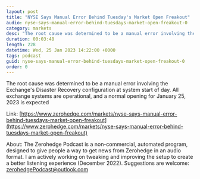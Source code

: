 ```yaml
---
layout: post
title: "NYSE Says Manual Error Behind Tuesday's Market Open Freakout"
audio: nyse-says-manual-error-behind-tuesdays-market-open-freakout-0
category: markets
desc: "The root cause was determined to be a manual error involving the Exchange's Disaster Recovery configuration at system start of day.  All exchange systems are operational, and a normal opening for January 25, 2023 is expected"
duration: 00:03:48
length: 228
datetime: Wed, 25 Jan 2023 14:22:00 +0000
tags: podcast
guid: nyse-says-manual-error-behind-tuesdays-market-open-freakout-0
order: 0
---
```

The root cause was determined to be a manual error involving the Exchange's Disaster Recovery configuration at system start of day.  All exchange systems are operational, and a normal opening for January 25, 2023 is expected

Link: [https://www.zerohedge.com/markets/nyse-says-manual-error-behind-tuesdays-market-open-freakout](https://www.zerohedge.com/markets/nyse-says-manual-error-behind-tuesdays-market-open-freakout)

About: The Zerohedge Podcast is a non-commercial, automated program, designed to give people a way to get news from Zerohedge in an audio format.  I am actively working on tweaking and improving the setup to create a better listening experience (December 2022).  Suggestions are welcome: [zerohedgePodcast@outlook.com](mailto:zerohedgePodcast@outlook.com)